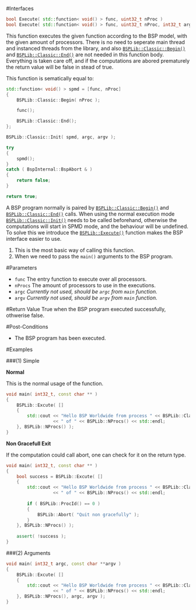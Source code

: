 #Interfaces

```cpp
bool Execute( std::function< void() > func, uint32_t nProc )                            // (1) Simple
bool Execute( std::function< void() > func, uint32_t nProc, int32_t argc, char **argv ) // (2) Arguments
```
This function executes the given function according to the BSP model, with the
given amount of processors. There is no need to seperate main thread and instanced threads from the library, 
and also [`BSPLib::Classic::Begin()`](begin.md) and [`BSPLib::Classic::End()`](end.md) are not needed in 
this function body. Everything is taken care off, and if the computations are abored prematurely the
return value will be false in stead of true.
 
This function is sematically equal to:
```cpp
std::function< void() > spmd = [func, nProc]
{
    BSPLib::Classic::Begin( nProc );

    func();

    BSPLib::Classic::End();
};

BSPLib::Classic::Init( spmd, argc, argv );

try
{
    spmd();
}
catch ( BspInternal::BspAbort & )
{
    return false;
}

return true;
```

A BSP program normally is paired by [`BSPLib::Classic::Begin()`](begin.md) 
and [`BSPLib::Classic::End()`](end.md) calls. When using the normal execution mode
[`BSPLib::Classic::Init()`](init.md) needs to be called beforehand, otherwise 
the computations will start in SPMD mode, and the behaviour will be undefined.
To solve this we introduce the [`BSPLib::Execute()`](execute.md) function makes the
BSP interface easier to use.

1. This is the most basic way of calling this function.
2. When we need to pass the `main()` arguments to the BSP program.

#Parameters

* `func`   The entry function to execute over all processors.
* `nProcs` The amount of processors to use in the executions.
* `argc`   *Currently not used, should be `argc` from `main` function.*
* `argv`   *Currently not used, should be `argv` from `main` function.*

#Return Value
True when the BSP program executed successfully, othwerise false.

#Post-Conditions

 * The BSP program has been executed.
  
#Examples

###(1) Simple

**Normal**

This is the normal usage of the function.

```cpp
void main( int32_t, const char ** )
{
    BSPLib::Excute( []
    {
        std::cout << "Hello BSP Worldwide from process " << BSPLib::Classic::ProcId() 
                  << " of " << BSPLib::NProcs() << std::endl;
    }, BSPLib::NProcs() );
}
```

**Non Gracefull Exit**

If the computation could call abort, one can check for it on the return type.

```cpp
void main( int32_t, const char ** )
{
    bool success = BSPLib::Excute( []
    {
        std::cout << "Hello BSP Worldwide from process " << BSPLib::Classic::ProcId() 
                  << " of " << BSPLib::NProcs() << std::endl;
                  
        if ( BSPLib::ProcId() == 0 )
        {
            BSPLib::Abort( "Quit non gracefully" );
        }
    }, BSPLib::NProcs() );
    
    assert( !success );
}
```

###(2) Arguments

```cpp
void main( int32_t argc, const char **argv )
{
    BSPLib::Excute( []
    {
        std::cout << "Hello BSP Worldwide from process " << BSPLib::Classic::ProcId() 
                  << " of " << BSPLib::NProcs() << std::endl;
    }, BSPLib::NProcs(), argc, argv );
}
```